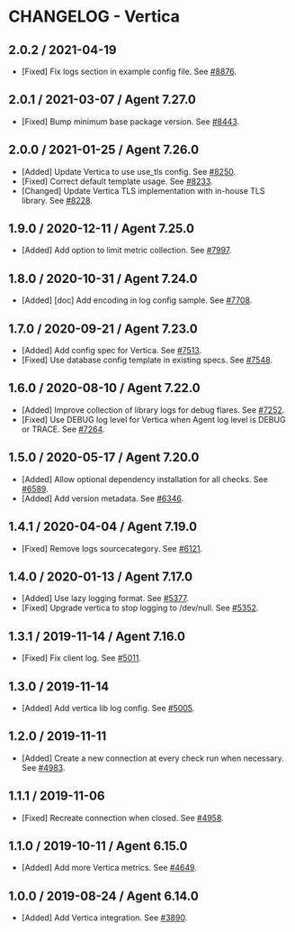 # CHANGELOG - Vertica

## 2.0.2 / 2021-04-19

* [Fixed] Fix logs section in example config file. See [#8876](https://github.com/DataDog/integrations-core/pull/8876).

## 2.0.1 / 2021-03-07 / Agent 7.27.0

* [Fixed] Bump minimum base package version. See [#8443](https://github.com/DataDog/integrations-core/pull/8443).

## 2.0.0 / 2021-01-25 / Agent 7.26.0

* [Added] Update Vertica to use use_tls config. See [#8250](https://github.com/DataDog/integrations-core/pull/8250).
* [Fixed] Correct default template usage. See [#8233](https://github.com/DataDog/integrations-core/pull/8233).
* [Changed] Update Vertica TLS implementation with in-house TLS library. See [#8228](https://github.com/DataDog/integrations-core/pull/8228).

## 1.9.0 / 2020-12-11 / Agent 7.25.0

* [Added] Add option to limit metric collection. See [#7997](https://github.com/DataDog/integrations-core/pull/7997).

## 1.8.0 / 2020-10-31 / Agent 7.24.0

* [Added] [doc] Add encoding in log config sample. See [#7708](https://github.com/DataDog/integrations-core/pull/7708).

## 1.7.0 / 2020-09-21 / Agent 7.23.0

* [Added] Add config spec for Vertica. See [#7513](https://github.com/DataDog/integrations-core/pull/7513).
* [Fixed] Use database config template in existing specs. See [#7548](https://github.com/DataDog/integrations-core/pull/7548).

## 1.6.0 / 2020-08-10 / Agent 7.22.0

* [Added] Improve collection of library logs for debug flares. See [#7252](https://github.com/DataDog/integrations-core/pull/7252).
* [Fixed] Use DEBUG log level for Vertica when Agent log level is DEBUG or TRACE. See [#7264](https://github.com/DataDog/integrations-core/pull/7264).

## 1.5.0 / 2020-05-17 / Agent 7.20.0

* [Added] Allow optional dependency installation for all checks. See [#6589](https://github.com/DataDog/integrations-core/pull/6589).
* [Added] Add version metadata. See [#6346](https://github.com/DataDog/integrations-core/pull/6346).

## 1.4.1 / 2020-04-04 / Agent 7.19.0

* [Fixed] Remove logs sourcecategory. See [#6121](https://github.com/DataDog/integrations-core/pull/6121).

## 1.4.0 / 2020-01-13 / Agent 7.17.0

* [Added] Use lazy logging format. See [#5377](https://github.com/DataDog/integrations-core/pull/5377).
* [Fixed] Upgrade vertica to stop logging to /dev/null. See [#5352](https://github.com/DataDog/integrations-core/pull/5352).

## 1.3.1 / 2019-11-14 / Agent 7.16.0

* [Fixed] Fix client log. See [#5011](https://github.com/DataDog/integrations-core/pull/5011).

## 1.3.0 / 2019-11-14

* [Added] Add vertica lib log config. See [#5005](https://github.com/DataDog/integrations-core/pull/5005).

## 1.2.0 / 2019-11-11

* [Added] Create a new connection at every check run when necessary. See [#4983](https://github.com/DataDog/integrations-core/pull/4983).

## 1.1.1 / 2019-11-06

* [Fixed] Recreate connection when closed. See [#4958](https://github.com/DataDog/integrations-core/pull/4958).

## 1.1.0 / 2019-10-11 / Agent 6.15.0

* [Added] Add more Vertica metrics. See [#4649](https://github.com/DataDog/integrations-core/pull/4649).

## 1.0.0 / 2019-08-24 / Agent 6.14.0

* [Added] Add Vertica integration. See [#3890](https://github.com/DataDog/integrations-core/pull/3890).
